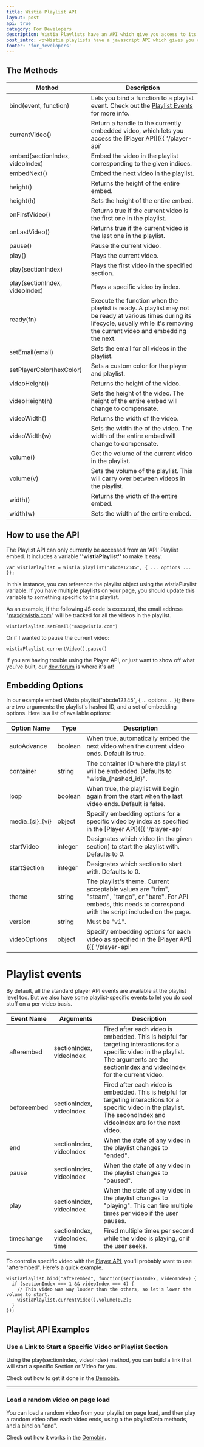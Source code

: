 ```yaml
---
title: Wistia Playlist API
layout: post
api: true
category: For Developers
description: Wistia Playlists have an API which give you access to its functionality and behavior! 
post_intro: <p>Wistia playlists have a javascript API which gives you control over its behavior, and gives you access to the Player API for the currently embedded video.</p>
footer: 'for_developers'
---
```


## The Methods

Method | Description
----- | -----------
bind(event, function)           | Lets you bind a function to a playlist event. Check out the [Playlist Events](#playlist-events) for more info.
currentVideo()                  | Return a handle to the currently embedded video, which lets you access the [Player API]({{ '/player-api' | post_url }}).
embed(sectionIndex, videoIndex) | Embed the video in the playlist corresponding to the given indices.
embedNext()                     | Embed the next video in the playlist.
height()                        | Returns the height of the entire embed.
height(h)                       | Sets the height of the entire embed.
onFirstVideo()                  | Returns true if the current video is the first one in the playlist.
onLastVideo()                   | Returns true if the current video is the last one in the playlist.
pause()                         | Pause the current video.
play()                          | Plays the current video.
play(sectionIndex)              | Plays the first video in the specified section.
play(sectionIndex, videoIndex)  | Plays a specific video by index.
ready(fn)                       | Execute the function when the playlist is ready. A playlist may not be ready at various times during its lifecycle, usually while it's removing the current video and embedding the next. 
setEmail(email)                 | Sets the email for all videos in the playlist.
setPlayerColor(hexColor)        | Sets a custom color for the player and playlist.
videoHeight()                   | Returns the height of the video.
videoHeight(h)                  | Sets the height of the video. The height of the entire embed will change to compensate.
videoWidth()                    | Returns the width of the video.
videoWidth(w)                   | Sets the width the of the video. The width of the entire embed will change to compensate.
volume()                        | Get the volume of the current video in the playlist.
volume(v)                       | Sets the volume of the playlist. This will carry over between videos in the playlist.
width()                         | Returns the width of the entire embed.
width(w)                        | Sets the width of the entire embed.

## How to use the API

The Playlist API can only currently be accessed from an 'API' Playlist embed. It includes a variable **''wistiaPlaylist''** to make it easy.

<pre><code class='language-javascript'>var wistiaPlaylist = Wistia.playlist("abcde12345", { ... options ... });</code></pre>

In this instance, you can reference the playlist object using the <span class="code">wistiaPlaylist</span> variable. If you have multiple playlists on your page, you should update this variable to something specific to this playlist.

As an example, if the following JS code is executed, the email address "max@wistia.com" will be tracked for all the videos in the playlist.

<pre><code class='language-javascript'>wistiaPlaylist.setEmail("max@wistia.com")</code></pre>

Or if I wanted to pause the current video:

<pre><code class='language-javascript'>wistiaPlaylist.currentVideo().pause()</code></pre>

If you are having trouble using the Player API, or just want to show off what you've built, our [dev-forum](http://dev-forum.wistia.com) is where it's at!

## Embedding Options

In our example embed <span class="code">Wistia.playlist("abcde12345", { ... options ... });</span> there are two arguments: the playlist's <span class="code">hashed ID</span>, and a set of <span class="code">embedding options</span>. Here is a list of available options:

Option Name     | Type    | Description
-----------     | ----    | -----------
autoAdvance     | boolean | When true, automatically embed the next video when the current video ends. Default is true.
container       | string  | The container ID where the playlist will be embedded. Defaults to "wistia_{hashed_id}".
loop            | boolean | When true, the playlist will begin again from the start when the last video ends. Default is false.
media\_\{si}\_\{vi} | object  | Specify embedding options for a specific video by index as specified in the [Player API]({{ '/player-api' | post_url }}). sectionIndex and videoIndex represent the indices for the video in the Project.
startVideo      | integer | Designates which video (in the given section) to start the playlist with. Defaults to 0.
startSection    | integer | Designates which section to start with. Defaults to 0.
theme           | string  | The playlist's theme. Current acceptable values are "trim", "steam", "tango", or "bare". For API embeds, this needs to correspond with the script included on the page.
version         | string  | Must be "v1".
videoOptions    | object  | Specify embedding options for each video as specified in the [Player API]({{ '/player-api' | post_url }}).

# Playlist events

By default, all the standard player API events are available at the playlist level too. But we also have some playlist-specific events to let you do cool stuff on a per-video basis.

Event Name    | Arguments                       | Description
----------    | ---------                       | -----------
afterembed    | sectionIndex, videoIndex        | Fired after each video is embedded. This is helpful for targeting interactions for a specific video in the playlist. The arguments are the sectionIndex and videoIndex for the current video.
beforeembed   | sectionIndex, videoIndex        | Fired after each video is embedded. This is helpful for targeting interactions for a specific video in the playlist. The secondIndex and videoIndex are for the next video.
end           | sectionIndex, videoIndex        | When the state of any video in the playlist changes to "ended".
pause         | sectionIndex, videoIndex        | When the state of any video in the playlist changes to "paused".
play          | sectionIndex, videoIndex        | When the state of any video in the playlist changes to "playing". This can fire multiple times per video if the user pauses.
timechange    | sectionIndex, videoIndex, time  | Fired multiple times per second while the video is playing, or if the user seeks.

To control a specific video with the [Player API](/player-api.html), you'll probably want to use "afterembed". Here's a quick example.

<pre><code class='language-javascript'>wistiaPlaylist.bind("afterembed", function(sectionIndex, videoIndex) {
  if (sectionIndex === 1 && videoIndex === 4) {
    // This video was way louder than the others, so let's lower the volume to start.
    wistiaPlaylist.currentVideo().volume(0.2);
  }
});</code></pre>

## Playlist API Examples

### Use a Link to Start a Specific Video or Playlist Section

Using the <span class="code">play(sectionIndex, videoIndex)</span> method, you can build a link that will start a specific Section or Video for you.

Check out how to get it done in the [Demobin](http://wistia.github.com/demobin/playlist-control-links/).

---

### Load a random video on page load

You can load a random video from your playlist on page load, and then play a random video after each video ends, using a the playlistData methods, and a bind on "end".

Check out how it works in the [Demobin](http://wistia.github.com/demobin/random-playlist-video/).
